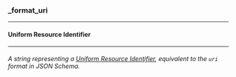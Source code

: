 ### _format_uri



------
#### Uniform Resource Identifier



------
###### A string representing a [Uniform Resource Identifier](https://en.wikipedia.org/wiki/Uniform_Resource_Identifier), equivalent to the `uri` format in JSON Schema.